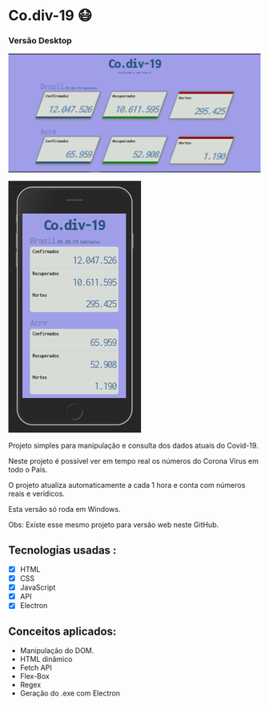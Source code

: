 # Co.div-19 😷 

### Versão Desktop

![desktop_version](desktop_version.PNG?w=4)

![mobile version](mobile_version.PNG)

Projeto simples para manipulação e consulta dos dados atuais do Covid-19.

Neste projeto é possível ver em tempo real os números do Corona Vírus em todo o País.

O projeto atualiza automaticamente a cada 1 hora e conta com números reais e verídicos.

Esta versão só roda em Windows.

Obs: Existe esse mesmo projeto para versão web neste GitHub.



## Tecnologias usadas :

- [x] HTML
- [x] CSS
- [x] JavaScript
- [x] API
- [x] Electron

## Conceitos aplicados:

* Manipulação do DOM.
* HTML dinâmico
* Fetch API
* Flex-Box
* Regex
* Geração do .exe com Electron
